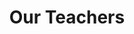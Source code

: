 ---
title: "Our Teachers"
draft: false
# page title background image
bg_image: "images/backgrounds/page-title.jpg"
# meta description
description : "Meet the dedicated teachers at Adventures Preschool"
---